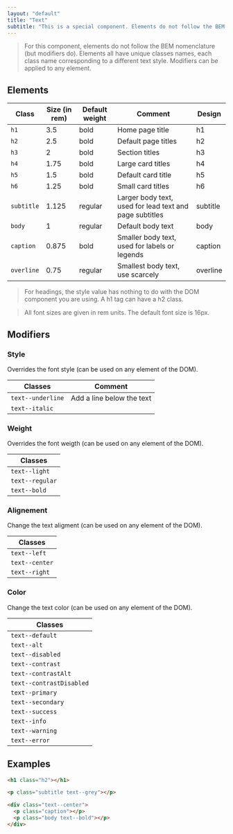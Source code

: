 ```yaml
---
layout: "default"
title: "Text"
subtitle: "This is a special component. Elements do not follow the BEM nomenclature (but the modifiers do). Each elements has a disctinct class name."
---
```


> For this component, elements do not follow the BEM nomenclature (but modifiers do). Elements all have unique classes names, each class name corresponding to a different text style. Modifiers can be applied to any element.

## Elements

| Class | Size (in rem) | Default weight | Comment | Design |
| --- | --- |--- | --- | --- |
| `h1` | 3.5 | bold | Home page title | <span class="h1">h1</span>
| `h2` | 2.5 | bold | Default page titles | <span class="h2">h2</span>
| `h3` | 2 | bold | Section titles | <span class="h3">h3</span>
| `h4` | 1.75 | bold | Large card titles | <span class="h4">h4</span>
| `h5` | 1.5 | bold | Default card title | <span class="h5">h5</span>
| `h6` | 1.25 | bold | Small card titles | <span class="h6">h6</span>
| `subtitle` | 1.125 | regular | Larger body text, used for lead text and page subtitles | <span class="subtitle">subtitle</span>
| `body` | 1 | regular | Default body text | <span class="body">body</span>
| `caption` | 0.875 | bold | Smaller body text, used for labels or legends | <span class="caption">caption</span>
| `overline` | 0.75 | regular | Smallest body text, use scarcely | <span class="overline">overline</span>

> For headings, the style value has nothing to do with the DOM component you are using. A h1 tag can have a h2 class.

> All font sizes are given in rem units. The default font size is 16px.

## Modifiers

### Style

Overrides the font style (can be used on any element of the DOM).

| Classes | Comment |
| --- | --- |
| `text--underline` | Add a line below the text |
| `text--italic` |  |

### Weight

Overrides the font weigth (can be used on any element of the DOM).

| Classes |
| --- |
| `text--light` |
| `text--regular` |
| `text--bold` |

### Alignement

Change the text aligment (can be used on any element of the DOM).

| Classes |
| --- |
| `text--left` |
| `text--center` |
| `text--right` |

### Color

Change the text color (can be used on any element of the DOM).

| Classes |
| --- |
| `text--default` | <span class="body text--default">This is a default text</span> |
| `text--alt` | <span class="body text--alt">This is an alternate text</span> |
| `text--disabled` | <span class="body text--disabled">This is a disabled text</span> |
| `text--contrast` | <span class="textBlock fill--black"><span class="body text--contrast">This is a default contrast text</span></span> |
| `text--contrastAlt` | <span class="textBlock fill--black"><span class="body text--contrastAlt">This is an alternate contrast text</span></span> |
| `text--contrastDisabled` | <span class="textBlock fill--black"><span class="body text--contrastDisabled">This is a disabled contrast text</span></span> |
| `text--primary` | <span class="body text--primary">This is a primary text</span> |
| `text--secondary` | <span class="body text--secondary">This is a secondary text</span> |
| `text--success` | <span class="body text--success">This is a success text</span> |
| `text--info` | <span class="body text--info">This is an info text</span> |
| `text--warning` | <span class="body text--warning">This is a warning text</span> |
| `text--error` | <span class="body text--error">This is an error text</span> |

## Examples

```html
<h1 class="h2"></h1>
```

```html
<p class="subtitle text--grey"></p>
```

```html
<div class="text--center">
  <p class="caption"></p>
  <p class="body text--bold"></p>
</div>
```
